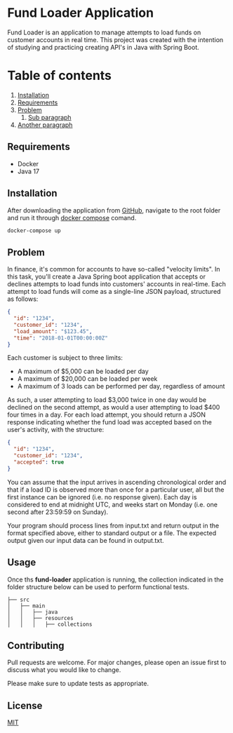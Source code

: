 # Fund Loader Application

Fund Loader is an application to manage attempts to load funds on customer accounts in real time. 
This project was created with the intention of studying and practicing creating API's in Java with Spring Boot. 

# Table of contents
1. [Installation](#installation)
2. [Requirements](#requirements)
3. [Problem](#problem)
    1. [Sub paragraph](#subparagraph1)
4. [Another paragraph](#paragraph2)

## Requirements <a name="requirements"></a>

- Docker
- Java 17

## Installation <a name="installation"></a>

After downloading the application from [GitHub](https://github.com/jaddario/fund-loader), navigate to the root folder and run it through [docker compose](https://docs.docker.com/compose/) comand.

```bash
docker-compose up
```
## Problem <a name="problem"></a>

In finance, it's common for accounts to have so-called "velocity limits". In this task, you'll
create a Java Spring boot application that accepts or declines attempts to load funds
into customers' accounts in real-time.
Each attempt to load funds will come as a single-line JSON payload, structured as
follows:

```json
{
  "id": "1234",
  "customer_id": "1234",
  "load_amount": "$123.45",
  "time": "2018-01-01T00:00:00Z"
}
```
Each customer is subject to three limits:
- A maximum of $5,000 can be loaded per day
- A maximum of $20,000 can be loaded per week
- A maximum of 3 loads can be performed per day, regardless of amount

As such, a user attempting to load $3,000 twice in one day would be declined on the
second attempt, as would a user attempting to load $400 four times in a day.
For each load attempt, you should return a JSON response indicating whether the fund
load was accepted based on the user's activity, with the structure:
```json
{
  "id": "1234",
  "customer_id": "1234",
  "accepted": true
}
```
You can assume that the input arrives in ascending chronological order and that if a
load ID is observed more than once for a particular user, all but the first instance can be
ignored (i.e. no response given). Each day is considered to end at midnight UTC, and
weeks start on Monday (i.e. one second after 23:59:59 on Sunday).

Your program should process lines from input.txt and return output in the format
specified above, either to standard output or a file. The expected output given our input
data can be found in output.txt.

## Usage

Once ths **fund-loader** application is running, the collection indicated in the folder structure 
below can be used to perform functional tests. 

```
├── src
│   ├── main
│   │   ├── java
│   │   ├── resources
│   │   │   ├── collections      
```

## Contributing

Pull requests are welcome. For major changes, please open an issue first
to discuss what you would like to change.

Please make sure to update tests as appropriate.

## License

[MIT](https://choosealicense.com/licenses/mit/)